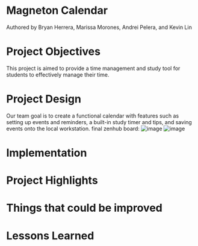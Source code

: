 # Magneton Calendar
Authored by Bryan Herrera, Marissa Morones, Andrei Pelera, and Kevin Lin
# Project Objectives
This project is aimed to provide a time management and study tool for students to effectively manage their time.
# Project Design
Our team goal is to create a functional calendar with features such as setting up events and reminders, a built-in study timer and tips, and saving events onto the local workstation.
final zenhub board:
![image](https://user-images.githubusercontent.com/43161217/236715772-31947c85-dfd9-4a1e-9736-ef0ecac2f6fe.png)
![image](https://user-images.githubusercontent.com/43161217/236720936-24187696-a50e-499b-9cb4-827f5e314455.png)
# Implementation

# Project Highlights

# Things that could be improved

# Lessons Learned
